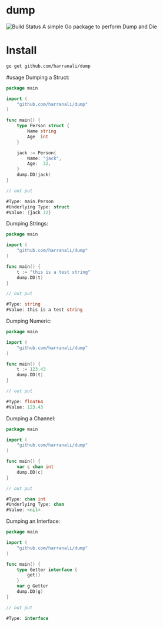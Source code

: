 # dump
![Build Status](https://github.com/harranali/dump/actions/workflows/build-master.yml/badge.svg)
A simple Go package to perform Dump and Die

# Install
```bash
go get github.com/harranali/dump
```

#usage 
Dumping a Struct:
```go
package main

import (
	"github.com/harranali/dump"
)

func main() {
	type Person struct {
		Name string
		Age  int
	}

	jack := Person{
		Name: "jack",
		Age:  32,
	}
	dump.DD(jack)
}

// out put

#Type: main.Person
#Underlying Type: struct
#Value: {jack 32}
```


Dumping Strings:
```go
package main

import (
	"github.com/harranali/dump"
)

func main() {
	t := "this is a test string"
	dump.DD(t)
}

// out put

#Type: string
#Value: this is a test string
```

Dumping Numeric:
```go
package main

import (
	"github.com/harranali/dump"
)

func main() {
	t := 123.43
	dump.DD(t)
}

// out put

#Type: float64
#Value: 123.43
```

Dumping a Channel:
```go
package main

import (
	"github.com/harranali/dump"
)

func main() {
	var c chan int
	dump.DD(c)
}

// out put

#Type: chan int
#Underlying Type: chan
#Value: <nil>
```

Dumping an Interface:
```go
package main

import (
	"github.com/harranali/dump"
)

func main() {
	type Getter interface {
		get()
	}
	var g Getter
	dump.DD(g)
}

// out put

#Type: interface
```

